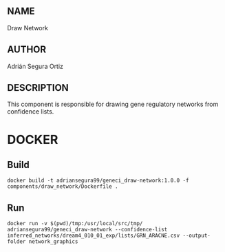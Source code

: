 ## NAME

Draw Network

## AUTHOR

Adrián Segura Ortiz

## DESCRIPTION

This component is responsible for drawing gene regulatory networks from confidence lists.

# DOCKER

## Build

```
docker build -t adriansegura99/geneci_draw-network:1.0.0 -f components/draw_network/Dockerfile .
```

## Run

```
docker run -v $(pwd)/tmp:/usr/local/src/tmp/ adriansegura99/geneci_draw-network --confidence-list inferred_networks/dream4_010_01_exp/lists/GRN_ARACNE.csv --output-folder network_graphics
```
